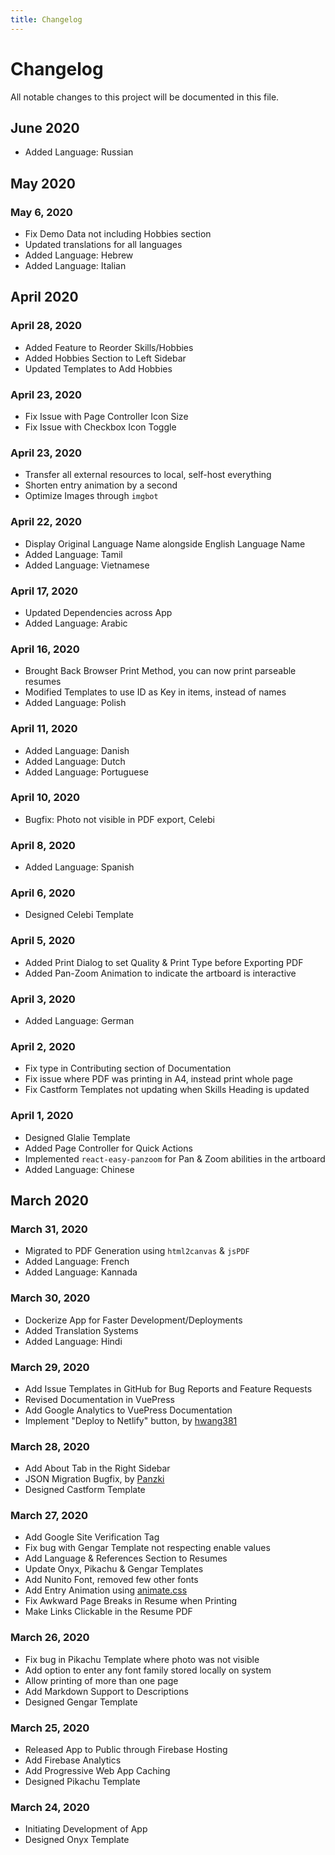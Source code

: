 ```yaml
---
title: Changelog
---
```


# Changelog

All notable changes to this project will be documented in this file.

## June 2020

- Added Language: Russian

## May 2020

### May 6, 2020

- Fix Demo Data not including Hobbies section
- Updated translations for all languages
- Added Language: Hebrew
- Added Language: Italian

## April 2020

### April 28, 2020

- Added Feature to Reorder Skills/Hobbies
- Added Hobbies Section to Left Sidebar
- Updated Templates to Add Hobbies

### April 23, 2020

- Fix Issue with Page Controller Icon Size
- Fix Issue with Checkbox Icon Toggle

### April 23, 2020

- Transfer all external resources to local, self-host everything
- Shorten entry animation by a second
- Optimize Images through `imgbot`

### April 22, 2020

- Display Original Language Name alongside English Language Name
- Added Language: Tamil
- Added Language: Vietnamese

### April 17, 2020

- Updated Dependencies across App
- Added Language: Arabic

### April 16, 2020

- Brought Back Browser Print Method, you can now print parseable resumes
- Modified Templates to use ID as Key in items, instead of names
- Added Language: Polish

### April 11, 2020

- Added Language: Danish
- Added Language: Dutch
- Added Language: Portuguese

### April 10, 2020

- Bugfix: Photo not visible in PDF export, Celebi

### April 8, 2020

- Added Language: Spanish

### April 6, 2020

- Designed Celebi Template

### April 5, 2020

- Added Print Dialog to set Quality & Print Type before Exporting PDF
- Added Pan-Zoom Animation to indicate the artboard is interactive

### April 3, 2020

- Added Language: German

### April 2, 2020

- Fix type in Contributing section of Documentation
- Fix issue where PDF was printing in A4, instead print whole page
- Fix Castform Templates not updating when Skills Heading is updated

### April 1, 2020

- Designed Glalie Template
- Added Page Controller for Quick Actions
- Implemented `react-easy-panzoom` for Pan & Zoom abilities in the artboard
- Added Language: Chinese

## March 2020

### March 31, 2020

- Migrated to PDF Generation using `html2canvas` & `jsPDF`
- Added Language: French
- Added Language: Kannada

### March 30, 2020

- Dockerize App for Faster Development/Deployments
- Added Translation Systems
- Added Language: Hindi

### March 29, 2020

- Add Issue Templates in GitHub for Bug Reports and Feature Requests
- Revised Documentation in VuePress
- Add Google Analytics to VuePress Documentation
- Implement "Deploy to Netlify" button, by [hwang381](https://github.com/hwang381)

### March 28, 2020

- Add About Tab in the Right Sidebar
- JSON Migration Bugfix, by [Panzki](https://github.com/Panzki)
- Designed Castform Template

### March 27, 2020

- Add Google Site Verification Tag
- Fix bug with Gengar Template not respecting enable values
- Add Language & References Section to Resumes
- Update Onyx, Pikachu & Gengar Templates
- Add Nunito Font, removed few other fonts
- Add Entry Animation using [animate.css](https://daneden.github.io/animate.css/)
- Fix Awkward Page Breaks in Resume when Printing
- Make Links Clickable in the Resume PDF

### March 26, 2020

- Fix bug in Pikachu Template where photo was not visible
- Add option to enter any font family stored locally on system
- Allow printing of more than one page
- Add Markdown Support to Descriptions
- Designed Gengar Template

### March 25, 2020

- Released App to Public through Firebase Hosting
- Add Firebase Analytics
- Add Progressive Web App Caching
- Designed Pikachu Template

### March 24, 2020

- Initiating Development of App
- Designed Onyx Template
